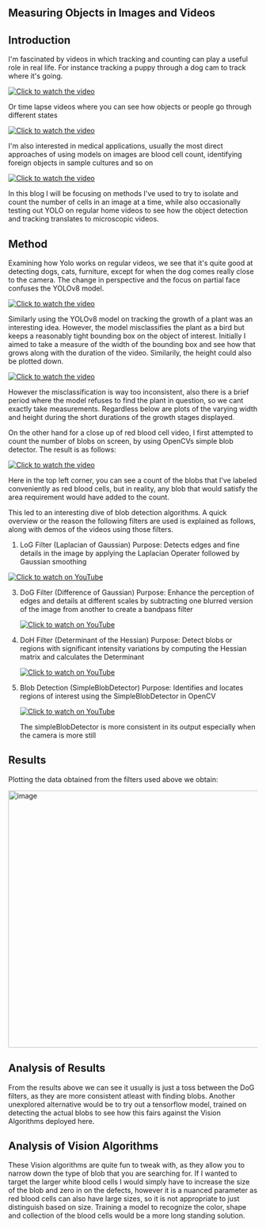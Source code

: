 
## Measuring Objects in Images and Videos 

## Introduction 

I'm fascinated by videos in which tracking and counting can play a useful role in real life. For instance tracking a puppy through a dog cam to track where it's going.

[![Click to watch the video](http://img.youtube.com/vi/Dj5o17kMBDU/0.jpg)](https://youtu.be/Dj5o17kMBDU)

Or time lapse videos where you can see how objects or people go through different states

[![Click to watch the video](https://img.youtube.com/vi/w77zPAtVTuI/0.jpg)](https://youtu.be/w77zPAtVTuI)


I'm also interested in medical applications,  usually the most direct approaches of using models on images are blood cell count, identifying foreign objects in sample cultures and so on

[![Click to watch the video](https://img.youtube.com/vi/RxHTaTmPlwQ/0.jpg)](https://www.youtube.com/watch?v=RxHTaTmPlwQ)

In this blog I will be focusing on methods I've used to try to isolate and count the number of cells in an image at a time, while also occasionally testing out YOLO on regular home videos to see how the object detection and tracking translates to microscopic videos.

## Method

Examining how Yolo works on regular videos, we see that it's quite good at detecting dogs, cats, furniture, except for when the dog comes really close to the camera. The change in perspective and the focus on partial face confuses the YOLOv8 model. 

[![Click to watch the video](https://img.youtube.com/vi/fHGpIKpM9c4/0.jpg)](https://www.youtube.com/watch?v=fHGpIKpM9c4)

Similarly using the YOLOv8 model on tracking the growth of a plant was an interesting idea. However, the model misclassifies the plant as a bird but keeps a reasonably tight bounding box on the object of interest. 
Initially I aimed to take a measure of the width of the bounding box and see how that grows  along with the duration of the video. Similarily, the height could also be plotted down. 


[![Click to watch the video](https://img.youtube.com/vi/iS-svnWWQmo/0.jpg)](https://www.youtube.com/watch?v=iS-svnWWQmo)

However the misclassification is way too inconsistent, also there is a brief period where the model refuses to find the plant in question, so we cant exactly take measurements.
Regardless below are plots of the varying width and height during the short durations of the growth stages displayed. 



On the other hand for a close up of red blood cell video, I first attempted to count the number of blobs on screen, by using OpenCVs simple blob detector. The result is as follows: 


[![Click to watch the video](https://img.youtube.com/vi/RrlAazsjsIE/0.jpg)](https://www.youtube.com/shorts/RrlAazsjsIE)

Here in the top left corner, you can see a count of the blobs that I've labeled conveniently as red blood cells, but in reality, any blob that would satisfy the area requirement would have added to the count. 

This led to an interesting dive of blob detection algorithms. 
A quick overview or the reason the following filters are used is explained as follows, along with demos of the videos using those filters. 

1. LoG Filter (Laplacian of Gaussian)
  Purpose: Detects edges and fine details in the image by applying the Laplacian Operater followed by Gaussian smoothing

[![Click to watch on YouTube](https://img.youtube.com/vi/ux8EbZzRGUw/0.jpg)](https://youtube.com/shorts/ux8EbZzRGUw)


3. DoG Filter (Difference of Gaussian)
   Purpose: Enhance the perception of edges and details at different scales by subtracting one blurred version of the image from another to create a bandpass filter

   [![Click to watch on YouTube](https://img.youtube.com/vi/GdNdzePEB18/0.jpg)](https://youtube.com/shorts/GdNdzePEB18)

    

   
5. DoH Filter (Determinant of the Hessian)
    Purpose: Detect blobs or regions with significant intensity variations by computing the Hessian matrix and calculates the Determinant

   [![Click to watch on YouTube](https://img.youtube.com/vi/x1C6DObc73w/0.jpg)](https://youtube.com/shorts/x1C6DObc73w?feature=share)

7. Blob Detection (SimpleBlobDetector)
   Purpose: Identifies and locates regions of interest using the SimpleBlobDetector in OpenCV

   [![Click to watch on YouTube](https://img.youtube.com/vi/4wuzKxqZRDs/0.jpg)](https://youtube.com/shorts/4wuzKxqZRDs?feature=share)

   The simpleBlobDetector is more consistent in its output especially when the camera is more still



   
## Results

Plotting the data obtained from the filters used above we obtain: 

<img width="518" alt="image" src="https://github.com/vijayvanapalli96/vjvanapalli.github.io/assets/46009628/40d30026-99eb-4107-aad0-4480f1d40293">


## Analysis of Results 

From the results above we can see it usually is just a toss between the DoG filters, as they are more consistent atleast with finding blobs. Another unexplored alternative would be to try out a tensorflow model, trained on detecting the actual blobs to see how this fairs against the Vision Algorithms deployed here. 

## Analysis of Vision Algorithms
These Vision algorithms are quite fun to tweak with, as they allow you to narrow down the type of blob that you are searching for. If I wanted to target the larger white blood cells I would simply have to increase the size of the blob and zero in on the defects, however it is a nuanced parameter as red blood cells can also have large sizes, so it is not appropriate to just distinguish based on size. 
Training a model to recognize the color, shape and collection of the blood cells would be a more long standing solution. 
